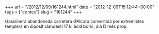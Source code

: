 +++
url = "/2012/12/09/161244.html"
date = "2012-12-09T15:12:44+00:00"
tags = ["contes"]
slug = "161244"
+++

Gasolinera abandonada carretera d’Alcora convertida per extremistes templers en dipòsit clandestí 17 kl àcid bòric, dia D més prop.
